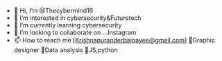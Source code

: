 - 👋 Hi, I’m @Thecybermind16
- 👀 I’m interested in cybersecurity&Futuretech
- 🌱 I’m currently learning cybersecurity 
- 💞️ I’m looking to collaborate on ...Instagram 
- 📫 How to reach me [Krishnapuranderbajpayee@gmail.com]
<ACHIEVEMENTS>📍Graphic designer 
              📍Data analysis 
              📍JS,python
  

<!---
Thecybermind16/Thecybermind16 is a ✨ special ✨ repository because its `README.md` (this file) appears on your GitHub profile.
You can click the Preview link to take a look at your changes.
--->
